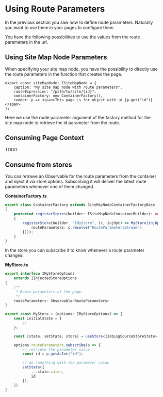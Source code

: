# Using Route Parameters

In the previous section you saw how to define route parameters. Naturally you want to use them in your pages to configure them.

You have the following possibilities to use the values from the route parameters in the url.

## Using Site Map Node Parameters

When specifying your site map node, you have the possibility to directly use the route parameters in the function that creates the page.

```typescriptreact
export const siteMapNode: ISiteMapNode = {
    caption: "My site map node with route parameters",
    routeExpression: "/path/to/site/{id}",
    containerFactory: new ContainerFactory(),
    render: p => <span>This page is for object with id {p.get("id")}</span>
};
```

Here we use the route parameter argument of the factory method for the site map node to retrieve the id parameter from the route.

## Consuming Page Context

TODO

## Consume from stores

You can retrieve an Observable for the route parameters from the container and inject it via store options. Subscribing it will deliver the latest route parameters whenever one of them changed.

__ContainerFactory.ts__
```typescript
export class ContainerFactory extends SiteMapNodeContainerFactoryBase
{
    protected registerStores(builder: ISiteMapNodeContainerBuilder): void
    {
        registerStore(builder, "IMyStore", (c, injOpt) => MyStore(injOpt({
            routeParameters: c.resolve("RouteParametersStream")
        })));
    }
}
```

In the store you can subscribe it to know whenever a route parameter changes:

__MyStore.ts__
```typescript
export interface IMyStoreOptions
    extends IInjectedStoreOptions
{
    /**
     * Route parameters of the page.
     */
    routeParameters: Observable<RouteParameters>
}

export const MyStore = (options: IMyStoreOptions) => {
    const initialState = {
        // ...
    };

    const [state, setState, store] = useStore<IJobLogSourceStoreState>(initialState);

    options.routeParameters.subscribe(p => {
        // retrieve the parameter value
        const id = p.getAsInt("id");

        // do something with the parameter value
        setState({
            ...state.value,
            id
        });
    })
}
```

